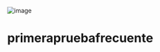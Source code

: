 ![image](https://github.com/DeiverGamboa04/primerapruebafrecuente/assets/135407018/d3e9a139-20c0-43cb-9761-5a0073775d83)
# primerapruebafrecuente
